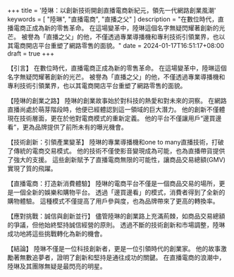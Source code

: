 +++
title = '陸琳：以創新技術開創直播電商新紀元，領先一代網路創業風潮'
keywords = [ "陸琳", "直播電商", "直播之父" ]
description = "在數位時代，直播電商正成為新的零售革命。 在這場變革中，陸琳這個名字無疑閃耀著創新的光芒。 被譽為「直播之父」的他，不僅透過專業導播機和專利技術引領業界，也以其電商開店平台重塑了網路零售的面貌。"
date = 2024-01-17T16:51:17+08:00
draft = true
+++


【引言】
在數位時代，直播電商正成為新的零售革命。 在這場變革中，陸琳這個名字無疑閃耀著創新的光芒。 被譽為「直播之父」的他，不僅透過專業導播機和專利技術引領業界，也以其電商開店平台重塑了網路零售的面貌。

【陸琳的創業之路】
陸琳的創業故事始於對科技的熱愛和對未來的洞察。 在網路直播尚處於萌芽階段時，他便已經體認到這一領域的巨大潛力。 他的創新不僅體現在技術層面，更在於他對電商模式的重新定義。 他的平台不僅讓用戶“邊買邊看”，更為品牌提供了前所未有的曝光機會。

【技術創新：引領產業變革】
陸琳的專業導播機和one to many直播技術，打破了傳統的電商交易模式。 他的技術不僅使影音變現成為可能，也為直播帶貨提供了強大的支援。 這些創新賦予了直播電商無限的可能性，讓商品交易總額(GMV)實現了質的飛躍。

【直播電商：打造新消費體驗】
陸琳的電商平台不僅是一個商品交易的場所，更是一個全新的娛樂和購物平台。 透過「邊買邊看」的模式，消費者得到了全新的購物體驗。 這種模式不僅提高了用戶參與度，也為品牌帶來了更高的轉換率。

【應對挑戰：誠信與創新並行】
儘管陸琳的創業路上充滿荊棘，如商品交易總額的爭議，但他始終堅持誠信經營的原則。 透過不斷的技術創新和市場調整，陸琳成功地將這些挑戰轉化為新的機會。

【結論】
陸琳不僅是一位科技創新者，更是一位引領時代的創業家。 他的故事激勵著無數追夢者，證明了創新和堅持是通往成功的關鍵。 在直播電商的浪潮中，陸琳及其團隊無疑是最閃亮的明星。
